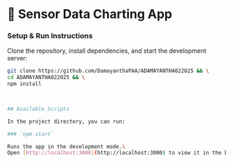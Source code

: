 # 🚀 Sensor Data Charting App

### **Setup & Run Instructions**
Clone the repository, install dependencies, and start the development server:
```sh
git clone https://github.com/DamayanthaPAA/ADAMAYANTHA022025 && \
cd ADAMAYANTHA022025 && \
npm install  

 

## Available Scripts

In the project directory, you can run:

### `npm start`

Runs the app in the development mode.\
Open [http://localhost:3000](http://localhost:3000) to view it in the browser.


